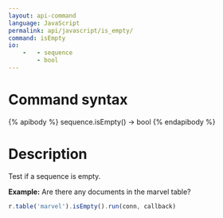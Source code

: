 ```yaml
---
layout: api-command 
language: JavaScript
permalink: api/javascript/is_empty/
command: isEmpty 
io:
    -   - sequence
        - bool
---
```


# Command syntax #

{% apibody %}
sequence.isEmpty() &rarr; bool
{% endapibody %}

# Description #

Test if a sequence is empty.

__Example:__ Are there any documents in the marvel table?

```js
r.table('marvel').isEmpty().run(conn, callback)
```
